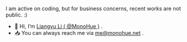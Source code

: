 I am active on coding, but for business concerns, recent works are not public. :)

- 👋 Hi, I’m [Liangyu Li ( @MonoHue )](https://github.com/MonoHue) .
- 📥 You can always reach me via [me@monohue.net](mailto:me@monohue.net) .
